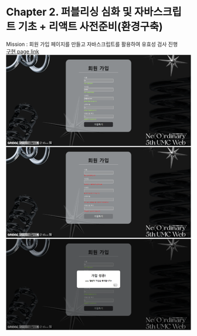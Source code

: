 # Chapter 2. 퍼블리싱 심화 및 자바스크립트 기초 + 리액트 사전준비(환경구축)

Mission : 회원 가입 페이지를 만들고 자바스크립트를 활용하여 유효성 검사 진행  
[구현 page link](https://promlee.github.io/WEB_UMC_PROME/PROME/Chapter2/main.html)  
![구현 image](result1.png)  
![구현 image](result2.png)  
![구현 image](result3.png)
